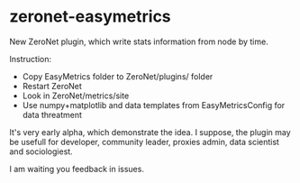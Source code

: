 # zeronet-easymetrics
New ZeroNet plugin, which write stats information from node by time.

Instruction:
 - Copy EasyMetrics folder to ZeroNet/plugins/ folder
 - Restart ZeroNet
 - Look in ZeroNet/metrics/site
 - Use numpy+matplotlib and data templates from EasyMetricsConfig for data threatment

It's very early alpha, which demonstrate the idea. I suppose, the plugin may be usefull for developer, community leader, proxies admin, data scientist and sociologiest. 

I am waiting you feedback in issues.
